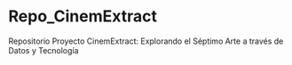 # Repo_CinemExtract
Repositorio Proyecto CinemExtract: Explorando el Séptimo Arte a través de Datos y Tecnología
